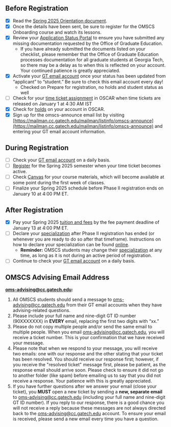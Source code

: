 ## Before Registration

- [x] Read the [Spring 2025 Orientation document](https://omscs.gatech.edu/orientation-documents).
- [x] Once the details have been sent, be sure to register for the OMSCS Onboarding course and watch its lessons.
- [x] Review your [Application Status Portal](https://gradapp.gatech.edu/apply/status) to ensure you have submitted any missing documentation requested by the Office of Graduate Education.
  - If you have already submitted the documents listed on your checklist, please remember that the Office of Graduate Education processes documentation for all graduate students at Georgia Tech, so there may be a delay as to when this is reflected on your account. Your continued patience is greatly appreciated.
- [x] Activate your [GT email account](https://oit.gatech.edu/email) once your status has been updated from “applicant” to “student.” Be sure to check this email account every day!
	 - Checked on Prepare for registration, no holds and student status as well
- [ ] Check for your [time ticket assignment](https://registrar.gatech.edu/registration/time-tickets) in OSCAR when time tickets are released on January 1 at 4:30 AM IST
- [x] Check for [holds](https://registrar.gatech.edu/registration/holds) on your account in OSCAR.
- [x] Sign up for the omscs-announce email list by visiting [https://mailman.cc.gatech.edu/mailman/listinfo/omscs-announce](https://mailman.cc.gatech.edu/mailman/listinfo/omscs-announce) and entering your GT email account information.

## During Registration

- [ ] Check your [GT email account](https://mail.gatech.edu/) on a daily basis.
- [ ] [Register](https://registrar.gatech.edu/registration/registration-information) for the Spring 2025 semester when your time ticket becomes active.
- [ ] Check [Canvas](https://canvas.gatech.edu/) for your course materials, which will become available at some point during the first week of classes.
- [ ] Finalize your Spring 2025 schedule before Phase II registration ends on January 10 at 4:00 PM ET.

## After Registration

- [x] Pay your Spring 2025 [tuition and fees](http://www.bursar.gatech.edu/) by the fee payment deadline of January 13 at 4:00 PM ET.
- [ ] Declare your [specialization](https://oscar.gatech.edu/) after Phase II registration has ended (or whenever you are ready to do so after that timeframe). Instructions on how to declare your specialization can be found [online](https://registrar.gatech.edu/info/concentration-management-oscar).
  - **Reminder:** OMSCS students may change their [specialization](https://omscs.gatech.edu/specializations) at any time, as long as it is not during an active period of registration.
- [ ] Continue to check your [GT email account](https://mail.gatech.edu/) on a daily basis.

## OMSCS Advising Email Address

**[oms-advising@cc.gatech.edu](mailto:oms-advising@cc.gatech.edu):**

1. All OMSCS students should send a message to [oms-advising@cc.gatech.edu](mailto:oms-advising@cc.gatech.edu) from their GT email accounts when they have advising-related questions.
2. Please include your full name and nine-digit GT ID number (90XXXXXXX) in **EVERY** email, replacing the first two digits with “xx.”
3. Please do not copy multiple people and/or send the same email to multiple people. When you email [oms-advising@cc.gatech.edu](mailto:oms-advising@cc.gatech.edu), you will receive a ticket number. This is your confirmation that we have received your message.
4. Please note that when we respond to your message, you will receive two emails: one with our response and the other stating that your ticket has been resolved. You should receive our response first; however, if you receive the "resolved ticket" message first, please be patient, as the response email should arrive soon. Please check to ensure it did not go to another folder (like spam) before emailing us to say that you did not receive a response. Your patience with this is greatly appreciated.
5. If you have further questions after we answer your email (close your ticket), you **MUST** open a new ticket by sending a **new, separate email** to [oms-advising@cc.gatech.edu](mailto:oms-advising@cc.gatech.edu) (including your full name and nine-digit GT ID number). If you reply to our response, there is a good chance you will not receive a reply because these messages are not always directed back to the [oms-advising@cc.gatech.edu](mailto:oms-advising@cc.gatech.edu) account. To ensure your email is received, please send a new email every time you have a question.
